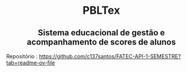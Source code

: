 <div align="center">

# PBLTex 

## Sistema educacional de gestão e acompanhamento de scores de alunos

</div>

Repositório : https://github.com/c137santos/FATEC-API-1-SEMESTRE?tab=readme-ov-file